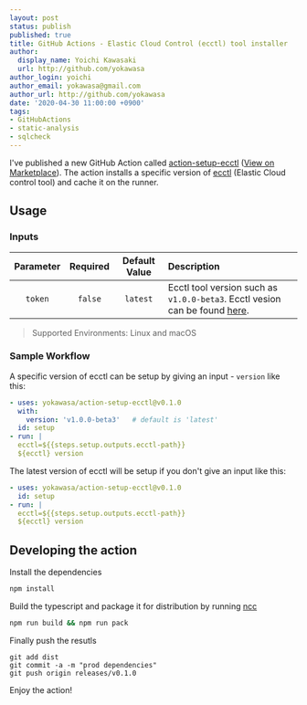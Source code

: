 ```yaml
---
layout: post
status: publish
published: true
title: GitHub Actions - Elastic Cloud Control (ecctl) tool installer
author:
  display_name: Yoichi Kawasaki
  url: http://github.com/yokawasa
author_login: yoichi
author_email: yokawasa@gmail.com
author_url: http://github.com/yokawasa
date: '2020-04-30 11:00:00 +0900'
tags:
- GitHubActions
- static-analysis
- sqlcheck
---
```


I've published a new GitHub Action called [action-setup-ecctl](https://github.com/yokawasa/action-setup-ecctl) ([View on Marketplace](https://github.com/marketplace/actions/elastic-cloud-control-ecctl-tool-installer)). The action installs a specific version of [ecctl](https://github.com/elastic/ecctl) (Elastic Cloud control tool) and cache it on the runner.

## Usage

### Inputs

|Parameter|Required|Default Value|Description|
|:--:|:--:|:--:|:--|
|`token`|`false`|`latest`|Ecctl tool version such as `v1.0.0-beta3`. Ecctl vesion can be found [here](https://github.com/elastic/ecctl/releases).|

> Supported Environments: Linux and macOS

### Sample Workflow

A specific version of ecctl can be setup by giving an input - `version` like this:
```yaml
- uses: yokawasa/action-setup-ecctl@v0.1.0
  with:
    version: 'v1.0.0-beta3'   # default is 'latest'
  id: setup
- run: |
  ecctl=${{steps.setup.outputs.ecctl-path}}
  ${ecctl} version
```

The latest version of ecctl will be setup if you don't give an input like this:

```yaml
- uses: yokawasa/action-setup-ecctl@v0.1.0
  id: setup
- run: |
  ecctl=${{steps.setup.outputs.ecctl-path}}
  ${ecctl} version
```

## Developing the action

Install the dependencies  
```bash
npm install
```

Build the typescript and package it for distribution by running [ncc](https://github.com/zeit/ncc)
```bash
npm run build && npm run pack
```

Finally push the resutls
```
git add dist
git commit -a -m "prod dependencies"
git push origin releases/v0.1.0
```

Enjoy the action!
